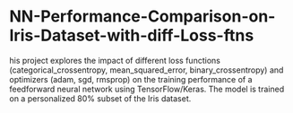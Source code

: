 # NN-Performance-Comparison-on-Iris-Dataset-with-diff-Loss-ftns
his project explores the impact of different loss functions (categorical_crossentropy, mean_squared_error, binary_crossentropy) and optimizers (adam, sgd, rmsprop) on the training performance of a feedforward neural network using TensorFlow/Keras. The model is trained on a personalized 80% subset of the Iris dataset. 
